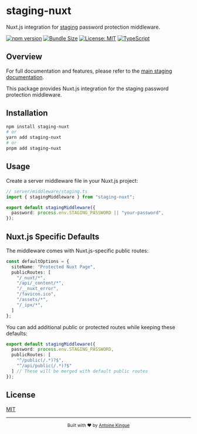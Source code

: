 # staging-nuxt

Nuxt.js integration for [staging](https://github.com/AntoineKM/staging) password protection middleware.

[![npm version](https://img.shields.io/npm/v/staging-nuxt.svg)](https://www.npmjs.com/package/staging-nuxt)
[![Bundle Size](https://img.shields.io/bundlephobia/minzip/staging-nuxt)](https://bundlephobia.com/package/staging-nuxt)
[![License: MIT](https://img.shields.io/badge/License-MIT-yellow.svg)](https://opensource.org/licenses/MIT)
[![TypeScript](https://img.shields.io/badge/TypeScript-Ready-blue.svg)](https://www.typescriptlang.org/)

## Overview

For full documentation and features, please refer to the [main staging documentation](https://github.com/AntoineKM/staging/blob/master/packages/staging/README.md).

This package provides Nuxt.js integration for the staging password protection middleware.

## Installation

```bash
npm install staging-nuxt
# or
yarn add staging-nuxt
# or
pnpm add staging-nuxt
```

## Usage

Create a server middleware file in your Nuxt.js project:

```typescript
// server/middleware/staging.ts
import { stagingMiddleware } from "staging-nuxt";

export default stagingMiddleware({
  password: process.env.STAGING_PASSWORD || "your-password",
});
```

## Nuxt.js Specific Defaults

The middleware comes with Nuxt.js-specific public routes:

```typescript
const defaultOptions = {
  siteName: "Protected Nuxt Page",
  publicRoutes: [
    "/_nuxt/*",
    "/api/_content/*",
    "/__nuxt_error",
    "/favicon.ico",
    "/assets/*",
    "/_ipx/*",
  ]
};
```

You can add additional public or protected routes while keeping these defaults:

```typescript
export default stagingMiddleware({
  password: process.env.STAGING_PASSWORD,
  publicRoutes: [
    "^/public(/.*)?$",
    "^/api/public(/.*)?$"
  ] // These will be merged with default public routes
});
```

## License

[MIT](https://github.com/AntoineKM/staging/blob/master/LICENSE)

***

<p align="center">
  <sub>Built with ❤️ by <a href="https://github.com/AntoineKM">Antoine Kingue</a></sub>
</p>

